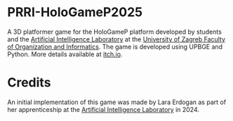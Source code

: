 # PRRI-HoloGameP2025

A 3D platformer game for the HoloGameP platform developed by students and the [Artificial Intelligence Laboratory](https://ai.foi.hr/) at the [University of Zagreb Faculty of Organization and Informatics](https://www.foi.unizg.hr/). The game is developed using UPBGE and Python. More details available at [itch.io](https://ailab-foi.itch.io/prri-ttrpg2025).

# Credits

An initial implementation of this game was made by Lara Erdogan as part of her apprenticeship at the [Artificial Intelligence Laboratory](https://ai.foi.hr/) in 2024.
